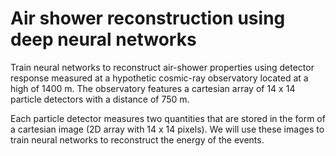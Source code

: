 # Air shower reconstruction using deep neural networks
Train neural networks to reconstruct air-shower properties using detector response measured at a hypothetic cosmic-ray observatory located at a high of 1400 m. The observatory features a cartesian array of 14 x 14 particle detectors with a distance of 750 m.

Each particle detector measures two quantities that are stored in the form of a cartesian image (2D array with 14 x 14 pixels).
We will use these images to train neural networks to reconstruct the energy of the events.
